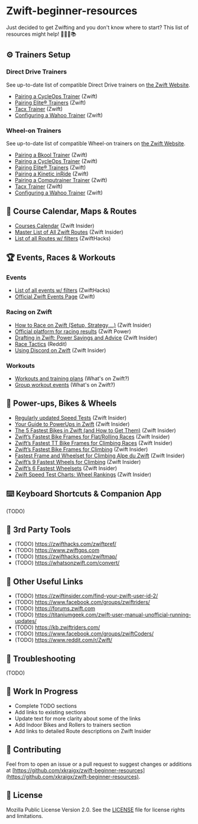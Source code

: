 # Zwift-beginner-resources

Just decided to get Zwifting and you don't know where to start?
This list of resources might help! 🚴🏻‍♂️📚

## ⚙️ Trainers Setup

### Direct Drive Trainers

See up-to-date list of compatible Direct Drive trainers on [the Zwift Website](https://support.zwift.com/en_us/direct-drive-trainers-B1oH2meS).

- [Pairing a CycleOps Trainer](https://support.zwift.com/en_us/pairing-a-cycleops-trainer-Hyx5XVZxS) (Zwift)
- [Pairing Elite® Trainers](https://support.zwift.com/en_us/pairing-elite-trainers-HJoxNNZer) (Zwift)
- [Tacx Trainer](https://support.zwift.com/en_us/tacx-trainer-SyxYB4bxB) (Zwift)
- [Configuring a Wahoo Trainer](https://support.zwift.com/en_us/configuring-a-wahoo-trainer-H1tQONZlS) (Zwift)

### Wheel-on Trainers

See up-to-date list of compatible Wheel-on trainers on [the Zwift Website](https://support.zwift.com/en_us/wheel-on-trainers-r1B5nQWxS).

- [Pairing a Bkool Trainer](https://support.zwift.com/en_us/pairing-a-bkool-trainer-HyQ4FVZeS) (Zwift)
- [Pairing a CycleOps Trainer](https://support.zwift.com/en_us/pairing-a-cycleops-trainer-Hyx5XVZxS) (Zwift)
- [Pairing Elite® Trainers](https://support.zwift.com/en_us/pairing-elite-trainers-HJoxNNZer) (Zwift)
- [Pairing a Kinetic inRide](https://support.zwift.com/en_us/pairing-a-kinetic-inride-HJPO5VWgB) (Zwift)
- [Pairing a Computrainer Trainer](https://support.zwift.com/en_us/pairing-a-computrainer-trainer-r1m75EZlS) (Zwift)
- [Tacx Trainer](https://support.zwift.com/en_us/tacx-trainer-SyxYB4bxB) (Zwift)
- [Configuring a Wahoo Trainer](https://support.zwift.com/en_us/configuring-a-wahoo-trainer-H1tQONZlS) (Zwift)

## 📆 Course Calendar, Maps & Routes

- [Courses Calendar](https://zwiftinsider.com/schedule/) (Zwift Insider)
- [Master List of All Zwift Routes](https://zwiftinsider.com/routes/) (Zwift Insider)
- [List of all Routes w/ filters](https://zwifthacks.com/app/routes/) (ZwiftHacks)

## 🏆 Events, Races & Workouts

### Events

- [List of all events w/ filters](https://zwifthacks.com/app/events/) (ZwiftHacks)
- [Official Zwift Events Page](https://zwift.com/events/) (Zwift)

### Racing on Zwift

- [How to Race on Zwift (Setup, Strategy,...)](https://zwiftinsider.com/how-to-race/) (Zwift Insider)
- [Official platform for racing results](https://zwiftpower.com/) (Zwift Power)
- [Drafting in Zwift: Power Savings and Advice](https://zwiftinsider.com/zwift-drafting/) (Zwift Insider)
- [Race Tactics](https://www.reddit.com/r/Zwift/comments/df7s73/finished_my_first_race_excited_to_learn_more_race/) (Reddit)
- [Using Discord on Zwift](https://zwiftinsider.com/using-discord) (Zwift Insider)

### Workouts

- [Workouts and training plans](https://whatsonzwift.com/workouts/) (What's on Zwift?)
- [Group workout events](https://whatsonzwift.com/group-workouts/) (What's on Zwift?)

## 🍄 Power-ups, Bikes & Wheels

- [Regularly updated Speed Tests](https://zwiftinsider.com/category/tips/equipment/speed-tests/) (Zwift Insider)
- [Your Guide to PowerUps in Zwift](https://zwiftinsider.com/powerups/) (Zwift Insider)
- [The 5 Fastest Bikes in Zwift (and How to Get Them)](https://zwiftinsider.com/5-fastest-bikes/) (Zwift Insider)
- [Zwift’s Fastest Bike Frames for Flat/Rolling Races](https://zwiftinsider.com/fastest-frames/) (Zwift Insider)
- [Zwift’s Fastest TT Bike Frames for Climbing Races](https://zwiftinsider.com/fastest-tt-climbing-frames/) (Zwift Insider)
- [Zwift’s Fastest Bike Frames for Climbing](https://zwiftinsider.com/fastest-bike-frames-for-climbing/) (Zwift Insider)
- [Fastest Frame and Wheelset for Climbing Alpe du Zwift](https://zwiftinsider.com/fastest-bike-alpe/) (Zwift Insider)
- [Zwift’s 9 Fastest Wheels for Climbing](https://zwiftinsider.com/9-fastest-wheels-for-climbers/) (Zwift Insider)
- [Zwift’s 6 Fastest Wheelsets](https://zwiftinsider.com/fastest-wheelsets/) (Zwift Insider)
- [Zwift Speed Test Charts: Wheel Rankings](https://zwiftinsider.com/charts-wheels/) (Zwift Insider)

## ⌨️ Keyboard Shortcuts & Companion App

(TODO)

## 🔨 3rd Party Tools

- (TODO) https://zwifthacks.com/zwiftpref/
- (TODO) https://www.zwiftgps.com
- (TODO) https://zwifthacks.com/zwiftmap/
- (TODO) https://whatsonzwift.com/convert/

## 🔗 Other Useful Links

- (TODO) https://zwiftinsider.com/find-your-zwift-user-id-2/
- (TODO) https://www.facebook.com/groups/zwiftriders/
- (TODO) https://forums.zwift.com
- (TODO) https://titaniumgeek.com/zwift-user-manual-unofficial-running-updates/
- (TODO) https://kb.zwiftriders.com/
- (TODO) https://www.facebook.com/groups/zwiftCoders/
- (TODO) https://www.reddit.com/r/Zwift/

## 🔧 Troubleshooting

(TODO)

## 🚧 Work In Progress

- Complete TODO sections
- Add links to existing sections
- Update text for more clarity about some of the links
- Add Indoor Bikes and Rollers to trainers section
- Add links to detailed Route descriptions on Zwift Insider

## 🤝 Contributing

Feel from to open an issue or a pull request to suggest changes or additions at [https://github.com/xkraigx/zwift-beginner-resources](https://github.com/xkraigx/zwift-beginner-resources).

## 📝 License

Mozilla Public License Version 2.0. See the [LICENSE](LICENSE) file for license rights and limitations.
